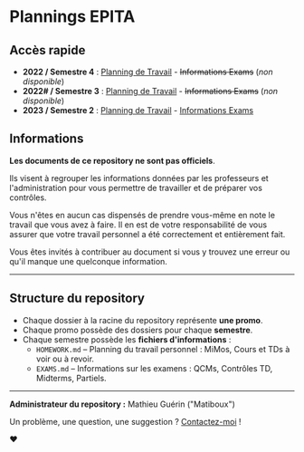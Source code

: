 # Plannings EPITA

## Accès rapide

- **2022 / Semestre 4** : [Planning de Travail](2022/S4/HOMEWORK.md) - ~~Informations Exams~~ (_non disponible_)
- **2022# / Semestre 3** : [Planning de Travail](2022%23/S3/HOMEWORK.md) - ~~Informations Exams~~ (_non disponible_)
- **2023 / Semestre 2** : [Planning de Travail](2023/S2/HOMEWORK.md) - [Informations Exams](2023/S2/EXAMS.md)

## Informations

**Les documents de ce repository ne sont pas officiels**.

Ils visent à regrouper les informations données par les professeurs et l'administration pour vous permettre de travailler et de préparer vos contrôles.

Vous n'êtes en aucun cas dispensés de prendre vous-même en note le travail que vous avez à faire.
Il en est de votre responsabilité de vous assurer que votre travail personnel a été correctement et entièrement fait.

Vous êtes invités à contribuer au document si vous y trouvez une erreur ou qu'il manque une quelconque information.

---

## Structure du repository

- Chaque dossier à la racine du repository représente **une promo**.
- Chaque promo possède des dossiers pour chaque **semestre**.
- Chaque semestre possède les **fichiers d'informations** :
  - `HOMEWORK.md` – Planning du travail personnel : MiMos, Cours et TDs à voir ou à revoir.
  - `EXAMS.md` – Informations sur les examens : QCMs, Contrôles TD, Midterms, Partiels.

---

**Administrateur du repository :** Mathieu Guérin ("Matiboux")

Un problème, une question, une suggestion ? [Contactez-moi](CONTACT.md) !

❤
